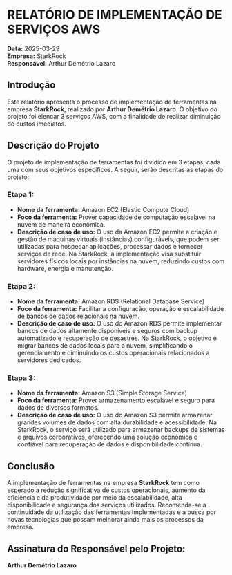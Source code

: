 # RELATÓRIO DE IMPLEMENTAÇÃO DE SERVIÇOS AWS

**Data:** 2025-03-29  
**Empresa:** StarkRock  
**Responsável:** Arthur Demétrio Lazaro  

## Introdução  
Este relatório apresenta o processo de implementação de ferramentas na empresa **StarkRock**, realizado por **Arthur Demétrio Lazaro**. O objetivo do projeto foi elencar 3 serviços AWS, com a finalidade de realizar diminuição de custos imediatos.

## Descrição do Projeto  
O projeto de implementação de ferramentas foi dividido em 3 etapas, cada uma com seus objetivos específicos. A seguir, serão descritas as etapas do projeto:

### Etapa 1:  
- **Nome da ferramenta:** Amazon EC2 (Elastic Compute Cloud)  
- **Foco da ferramenta:** Prover capacidade de computação escalável na nuvem de maneira econômica.  
- **Descrição de caso de uso:** O uso da Amazon EC2 permite a criação e gestão de máquinas virtuais (instâncias) configuráveis, que podem ser utilizadas para hospedar aplicações, processar dados e fornecer serviços de rede. Na StarkRock, a implementação visa substituir servidores físicos locais por instâncias na nuvem, reduzindo custos com hardware, energia e manutenção.

### Etapa 2:  
- **Nome da ferramenta:** Amazon RDS (Relational Database Service)  
- **Foco da ferramenta:** Facilitar a configuração, operação e escalabilidade de bancos de dados relacionais na nuvem.  
- **Descrição de caso de uso:** O uso do Amazon RDS permite implementar bancos de dados altamente disponíveis e seguros com backup automatizado e recuperação de desastres. Na StarkRock, o objetivo é migrar bancos de dados locais para a nuvem, simplificando o gerenciamento e diminuindo os custos operacionais relacionados a servidores dedicados.

### Etapa 3:  
- **Nome da ferramenta:** Amazon S3 (Simple Storage Service)  
- **Foco da ferramenta:** Prover armazenamento escalável e seguro para dados de diversos formatos.  
- **Descrição de caso de uso:** O uso do Amazon S3 permite armazenar grandes volumes de dados com alta durabilidade e acessibilidade. Na StarkRock, o serviço será utilizado para armazenar backups de sistemas e arquivos corporativos, oferecendo uma solução econômica e confiável para recuperação de dados e disponibilidade contínua.

## Conclusão  
A implementação de ferramentas na empresa **StarkRock** tem como esperado a redução significativa de custos operacionais, aumento da eficiência e da produtividade por meio da escalabilidade, alta disponibilidade e segurança dos serviços utilizados. Recomenda-se a continuidade da utilização das ferramentas implementadas e a busca por novas tecnologias que possam melhorar ainda mais os processos da empresa.

## Assinatura do Responsável pelo Projeto:  

**Arthur Demétrio Lazaro**
